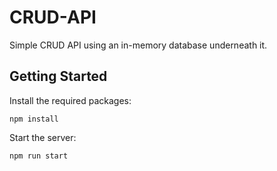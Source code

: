 # CRUD-API

Simple CRUD API using an in-memory database underneath it.

## Getting Started

Install the required packages:

`npm install`

Start the server:

`npm run start`
